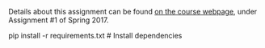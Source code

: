 Details about this assignment can be found [on the course webpage](http://cs231n.github.io/), under Assignment #1 of Spring 2017.


pip install -r requirements.txt  # Install dependencies